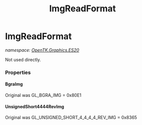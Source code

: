 ﻿---
title: ImgReadFormat
---

# ImgReadFormat
_namespace: [OpenTK.Graphics.ES20](N-OpenTK.Graphics.ES20.html)_

Not used directly.



### Properties

#### BgraImg
Original was GL_BGRA_IMG = 0x80E1
#### UnsignedShort4444RevImg
Original was GL_UNSIGNED_SHORT_4_4_4_4_REV_IMG = 0x8365

